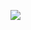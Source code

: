 ![](https://raw.githubusercontent.com/MeyCorentin/github-stats/master/generated/languages.svg#gh-dark-mode-only)
